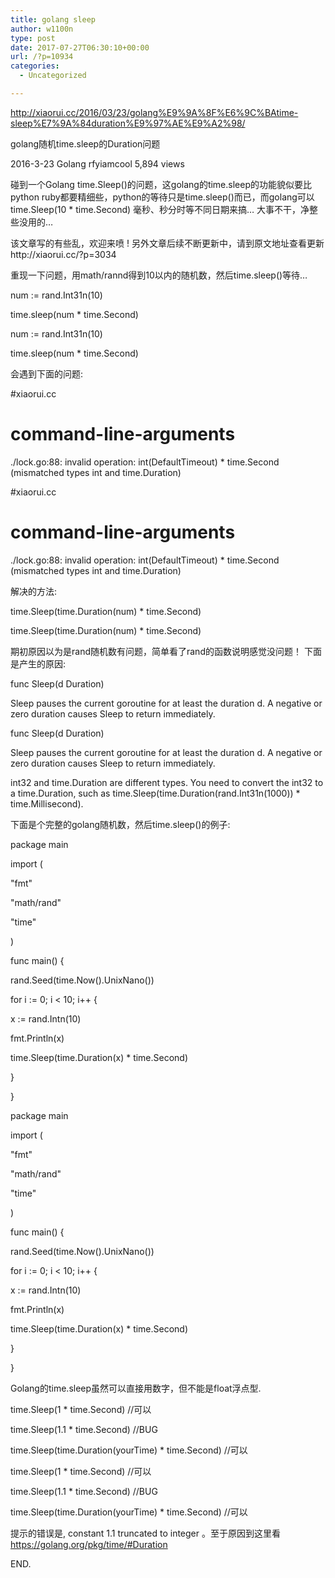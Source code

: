 ```yaml
---
title: golang sleep
author: w1100n
type: post
date: 2017-07-27T06:30:10+00:00
url: /?p=10934
categories:
  - Uncategorized

---
```

http://xiaorui.cc/2016/03/23/golang%E9%9A%8F%E6%9C%BAtime-sleep%E7%9A%84duration%E9%97%AE%E9%A2%98/

golang随机time.sleep的Duration问题
   
2016-3-23 Golang rfyiamcool 5,894 views
  
碰到一个Golang time.Sleep()的问题，这golang的time.sleep的功能貌似要比python ruby都要精细些，python的等待只是time.sleep()而已，而golang可以time.Sleep(10 * time.Second) 毫秒、秒分时等不同日期来搞… 大事不干，净整些没用的…

该文章写的有些乱，欢迎来喷 ! 另外文章后续不断更新中，请到原文地址查看更新http://xiaorui.cc/?p=3034

重现一下问题，用math/rannd得到10以内的随机数，然后time.sleep()等待…

num := rand.Int31n(10)
  
time.sleep(num * time.Second)
  
num := rand.Int31n(10)
  
time.sleep(num * time.Second)
  
会遇到下面的问题:

#xiaorui.cc

# command-line-arguments

./lock.go:88: invalid operation: int(DefaultTimeout) * time.Second (mismatched types int and time.Duration)
  
#xiaorui.cc

# command-line-arguments

./lock.go:88: invalid operation: int(DefaultTimeout) * time.Second (mismatched types int and time.Duration)

解决的方法:

time.Sleep(time.Duration(num) * time.Second)
  
time.Sleep(time.Duration(num) * time.Second)
  
期初原因以为是rand随机数有问题，简单看了rand的函数说明感觉没问题！ 下面是产生的原因:

func Sleep(d Duration)
      
Sleep pauses the current goroutine for at least the duration d. A negative or zero duration causes Sleep to return immediately.
  
func Sleep(d Duration)
      
Sleep pauses the current goroutine for at least the duration d. A negative or zero duration causes Sleep to return immediately.
  
int32 and time.Duration are different types. You need to convert the int32 to a time.Duration, such as time.Sleep(time.Duration(rand.Int31n(1000)) * time.Millisecond).

下面是个完整的golang随机数，然后time.sleep()的例子:

package main

import (
      
"fmt"
      
"math/rand"
      
"time"
  
)

func main() {
      
rand.Seed(time.Now().UnixNano())
      
for i := 0; i < 10; i++ {
          
x := rand.Intn(10)
          
fmt.Println(x)
          
time.Sleep(time.Duration(x) * time.Second)
      
}
  
}
  
package main

import (
      
"fmt"
      
"math/rand"
      
"time"
  
)

func main() {
      
rand.Seed(time.Now().UnixNano())
      
for i := 0; i < 10; i++ {
          
x := rand.Intn(10)
          
fmt.Println(x)
          
time.Sleep(time.Duration(x) * time.Second)
      
}
  
}
  
Golang的time.sleep虽然可以直接用数字，但不能是float浮点型.

time.Sleep(1 * time.Second) //可以
  
time.Sleep(1.1 * time.Second) //BUG
  
time.Sleep(time.Duration(yourTime) * time.Second) //可以
  
time.Sleep(1 * time.Second) //可以
  
time.Sleep(1.1 * time.Second) //BUG
  
time.Sleep(time.Duration(yourTime) * time.Second) //可以
  
提示的错误是, constant 1.1 truncated to integer 。至于原因到这里看 https://golang.org/pkg/time/#Duration

END.
